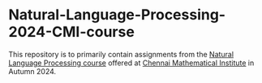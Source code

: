 # Natural-Language-Processing-2024-CMI-course

This repository is to primarily contain assignments from the [Natural Language Processing course](https://github.com/CMI-NLP/CGE096) offered at [Chennai Mathematical Institute](https://www.cmi.ac.in/) in Autumn 2024. 
